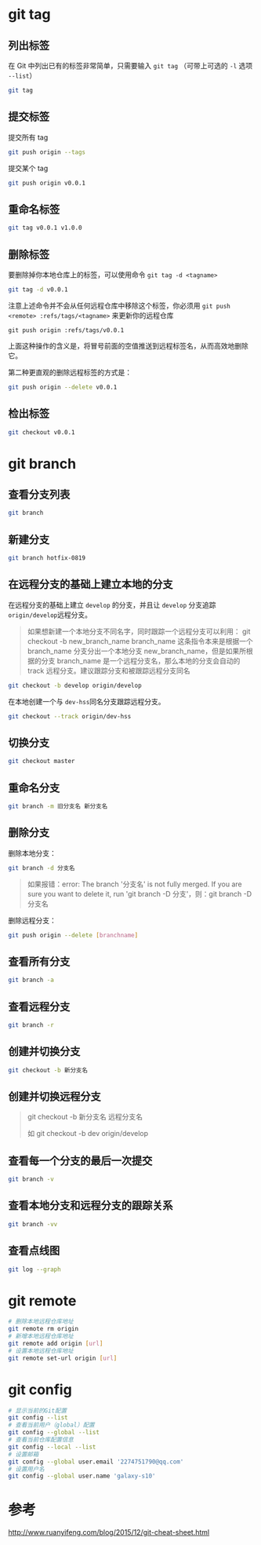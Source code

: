 # git tag

## 列出标签

在 Git 中列出已有的标签非常简单，只需要输入 `git tag` （可带上可选的 `-l` 选项 `--list`）

```bash
git tag
```

## 提交标签

提交所有 tag

```bash
git push origin --tags
```

提交某个 tag

```bash
git push origin v0.0.1
```

## 重命名标签

```bash
git tag v0.0.1 v1.0.0
```

## 删除标签

要删除掉你本地仓库上的标签，可以使用命令 `git tag -d <tagname>`

```bash
git tag -d v0.0.1
```

注意上述命令并不会从任何远程仓库中移除这个标签，你必须用 `git push <remote> :refs/tags/<tagname>` 来更新你的远程仓库

```
git push origin :refs/tags/v0.0.1
```

上面这种操作的含义是，将冒号前面的空值推送到远程标签名，从而高效地删除它。

第二种更直观的删除远程标签的方式是：

```bash
git push origin --delete v0.0.1
```

## 检出标签

```bash
git checkout v0.0.1
```



# git branch

## 查看分支列表

```bash
git branch
```

## 新建分支

```bash
git branch hotfix-0819
```

## 在远程分支的基础上建立本地的分支

在远程分支的基础上建立 `develop` 的分支，并且让 `develop` 分支追踪`origin/develop`远程分支。

> 如果想新建一个本地分支不同名字，同时跟踪一个远程分支可以利用：
> git checkout -b new_branch_name branch_name
> 这条指令本来是根据一个 branch_name 分支分出一个本地分支 new_branch_name，但是如果所根据的分支 branch_name 是一个远程分支名，那么本地的分支会自动的 track 远程分支。建议跟踪分支和被跟踪远程分支同名

```bash
git checkout -b develop origin/develop
```

在本地创建一个与 `dev-hss`同名分支跟踪远程分支。

```bash
git checkout --track origin/dev-hss
```

## 切换分支

```bash
git checkout master
```

## 重命名分支

```bash
git branch -m 旧分支名 新分支名
```

## 删除分支

删除本地分支：

```bash
git branch -d 分支名
```

> 如果报错：error: The branch '分支名' is not fully merged. If you are sure you want to delete it, run 'git branch -D 分支'，则：git branch -D 分支名

删除远程分支：

```bash
git push origin --delete [branchname]
```

## 查看所有分支

```bash
git branch -a
```

## 查看远程分支

```bash
git branch -r
```

## 创建并切换分支

```bash
git checkout -b 新分支名
```

## 创建并切换远程分支

> git checkout -b 新分支名 远程分支名
>
> 如 git checkout -b dev origin/develop

## 查看每一个分支的最后一次提交

```bash
git branch -v
```

## 查看本地分支和远程分支的跟踪关系

```bash
git branch -vv
```

## 查看点线图

```bash
git log --graph
```



# git remote

```bash
# 删除本地远程仓库地址
git remote rm origin
# 新增本地远程仓库地址
git remote add origin [url]
# 设置本地远程仓库地址
git remote set-url origin [url]
```



# git config

```bash
# 显示当前的Git配置
git config --list
# 查看当前用户（global）配置
git config --global --list
# 查看当前仓库配置信息
git config --local --list
# 设置邮箱
git config --global user.email '2274751790@qq.com'
# 设置用户名
git config --global user.name 'galaxy-s10'
```



# 参考

http://www.ruanyifeng.com/blog/2015/12/git-cheat-sheet.html
